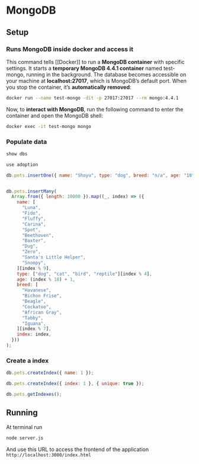 # MongoDB

## Setup

### Runs MongoDB inside docker and access it

This command tells [[Docker]] to run a **MongoDB container** with specific settings. It starts a **temporary MongoDB 4.4.1 container** named test-mongo, running in the background. The database becomes accessible on your machine at **localhost:27017**, which is MongoDB’s default port. When you stop the container, it’s **automatically removed**:

```bash
docker run --name test-mongo -dit -p 27017:27017 --rm mongo:4.4.1
```

Now, to **interact with MongoDB**, run the following command to enter the container and open the MongoDB shell:

```bash
docker exec -it test-mongo mongo
```

### Populate data

```javascript
show dbs

use adoption

db.pets.insertOne({ name: "Shoyu", type: "dog", breed: "n/a", age: "10"})


db.pets.insertMany(
  Array.from({ length: 10000 }).map((_, index) => ({
    name: [
      "Luna",
      "Fido",
      "Fluffy",
      "Carina",
      "Spot",
      "Beethoven",
      "Baxter",
      "Dug",
      "Zero",
      "Santa's Little Helper",
      "Snoopy",
    ][index % 9],
    type: ["dog", "cat", "bird", "reptile"][index % 4],
    age: (index % 18) + 1,
    breed: [
      "Havanese",
      "Bichon Frise",
      "Beagle",
      "Cockatoo",
      "African Gray",
      "Tabby",
      "Iguana",
    ][index % 7],
    index: index,
  }))
);
```

### Create a index

```javascript
db.pets.createIndex({ name: 1 });

db.pets.createIndex({ index: 1 }, { unique: true });

db.pets.getIndexes();
```

## Running

At terminal run

```bash
node server.js
```

And use this URL to access the frontend of the application
`http://localhost:3000/index.html`

